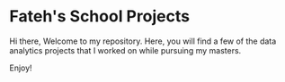# Fateh's School Projects

Hi there,
Welcome to my repository. Here, you will find a few of the data analytics projects that I worked on while pursuing my masters.

Enjoy!
